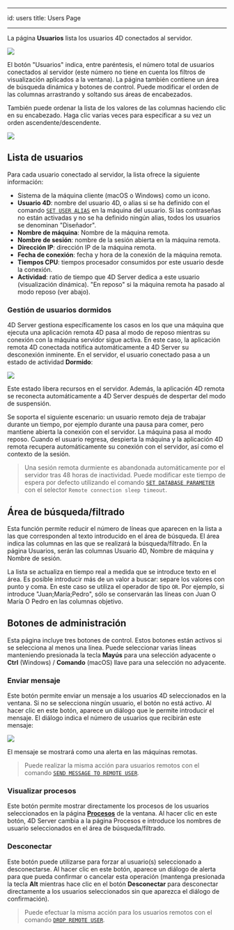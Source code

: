 - - -
id: users title: Users Page
- - -


La página **Usuarios** lista los usuarios 4D conectados al servidor.


![](../assets/en/Admin/server-users.png)

El botón "Usuarios" indica, entre paréntesis, el número total de usuarios conectados al servidor (este número no tiene en cuenta los filtros de visualización aplicados a la ventana). La página también contiene un área de búsqueda dinámica y botones de control. Puede modificar el orden de las columnas arrastrando y soltando sus áreas de encabezados.

También puede ordenar la lista de los valores de las columnas haciendo clic en su encabezado. Haga clic varias veces para especificar a su vez un orden ascendente/descendente.

![](../assets/en/Admin/server-users-sort.png)

## Lista de usuarios

Para cada usuario conectado al servidor, la lista ofrece la siguiente información:

- Sistema de la máquina cliente (macOS o Windows) como un icono.
- **Usuario 4D**: nombre del usuario 4D, o alias si se ha definido con el comando [`SET USER ALIAS`](https://doc.4d.com/4dv19/help/command/en/page1666.html) en la máquina del usuario. Si las contraseñas no están activadas y no se ha definido ningún alias, todos los usuarios se denominan "Diseñador".
- **Nombre de máquina**: Nombre de la máquina remota.
- **Nombre de sesión**: nombre de la sesión abierta en la máquina remota.
- **Dirección IP**: dirección IP de la máquina remota.
- **Fecha de conexión**: fecha y hora de la conexión de la máquina remota.
- **Tiempos CPU**: tiempos procesador consumidos por este usuario desde la conexión.
- **Actividad**: ratio de tiempo que 4D Server dedica a este usuario (visualización dinámica). "En reposo" si la máquina remota ha pasado al modo reposo (ver abajo).

### Gestión de usuarios dormidos

4D Server gestiona específicamente los casos en los que una máquina que ejecuta una aplicación remota 4D pasa al modo de reposo mientras su conexión con la máquina servidor sigue activa. En este caso, la aplicación remota 4D conectada notifica automáticamente a 4D Server su desconexión inminente. En el servidor, el usuario conectado pasa a un estado de actividad **Dormido**:

![](../assets/en/Admin/server-sleeping.png)

Este estado libera recursos en el servidor. Además, la aplicación 4D remota se reconecta automáticamente a 4D Server después de despertar del modo de suspensión.

Se soporta el siguiente escenario: un usuario remoto deja de trabajar durante un tiempo, por ejemplo durante una pausa para comer, pero mantiene abierta la conexión con el servidor. La máquina pasa al modo reposo. Cuando el usuario regresa, despierta la máquina y la aplicación 4D remota recupera automáticamente su conexión con el servidor, así como el contexto de la sesión.

> Una sesión remota durmiente es abandonada automáticamente por el servidor tras 48 horas de inactividad. Puede modificar este tiempo de espera por defecto utilizando el comando [`SET DATABASE PARAMETER`](https://doc.4d.com/4dv19/help/command/en/page642.html) con el selector `Remote connection sleep timeout`.


## Área de búsqueda/filtrado

Esta función permite reducir el número de líneas que aparecen en la lista a las que corresponden al texto introducido en el área de búsqueda. El área indica las columnas en las que se realizará la búsqueda/filtrado. En la página Usuarios, serán las columnas Usuario 4D, Nombre de máquina y Nombre de sesión.

La lista se actualiza en tiempo real a medida que se introduce texto en el área. Es posible introducir más de un valor a buscar: separe los valores con punto y coma. En este caso se utiliza el operador de tipo `OR`. Por ejemplo, si introduce "Juan;María;Pedro", sólo se conservarán las líneas con Juan O María O Pedro en las columnas objetivo.


## Botones de administración

Esta página incluye tres botones de control. Estos botones están activos si se selecciona al menos una línea. Puede seleccionar varias líneas manteniendo presionada la tecla **Mayús** para una selección adyacente o **Ctrl** (Windows) / **Comando** (macOS) llave para una selección no adyacente.

### Enviar mensaje

Este botón permite enviar un mensaje a los usuarios 4D seleccionados en la ventana. Si no se selecciona ningún usuario, el botón no está activo. Al hacer clic en este botón, aparece un diálogo que le permite introducir el mensaje. El diálogo indica el número de usuarios que recibirán este mensaje:

![](../assets/en/Admin/server-message.png)

El mensaje se mostrará como una alerta en las máquinas remotas.

> Puede realizar la misma acción para usuarios remotos con el comando [`SEND MESSAGE TO REMOTE USER`](https://doc.4d.com/4dv19/help/command/en/page1632.html).


### Visualizar procesos

Este botón permite mostrar directamente los procesos de los usuarios seleccionados en la página [**Procesos**](processes.md) de la ventana. Al hacer clic en este botón, 4D Server cambia a la página Procesos e introduce los nombres de usuario seleccionados en el área de búsqueda/filtrado.

### Desconectar

Este botón puede utilizarse para forzar al usuario(s) seleccionado a desconectarse. Al hacer clic en este botón, aparece un diálogo de alerta para que pueda confirmar o cancelar esta operación (mantenga presionada la tecla **Alt** mientras hace clic en el botón **Desconectar** para desconectar directamente a los usuarios seleccionados sin que aparezca el diálogo de confirmación).

> Puede efectuar la misma acción para los usuarios remotos con el comando [`DROP REMOTE USER`](https://doc.4d.com/4dv19/help/command/en/page1633.html).

